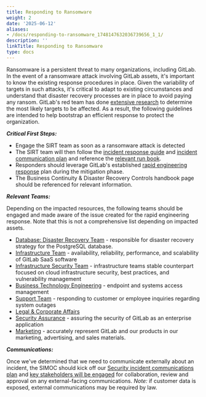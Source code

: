 ```yaml
---
title: Responding to Ransomware
weight: 2
date: '2025-06-12'
aliases:
- /docs/responding-to-ransomware_1748147632036739656_1_1/
description: ''
linkTitle: Responding to Ransomware
type: docs
---
```


Ransomware is a persistent threat to many organizations, including GitLab.  In the event of a ransomware attack involving GitLab assets, it's important to know the existing response procedures in place.  Given the variability of targets in such attacks, it's critical to adapt to existing circumstances and understand that disaster recovery processes are in place to avoid paying any ransom.  GitLab's red team has done [extensive research](https://gitlab.com/gitlab-com/gl-security/security-operations/gl-redteam/red-team-operations/-/issues/118) to determine the most likely targets to be affected.  As a result, the following guidelines are intended to help bootstrap an efficient response to protect the organization.

***Critical First Steps:***

- Engage the SIRT team as soon as a ransomware attack is detected
- The SIRT team will then follow the [incident response guide](/handbook/security/security-operations/sirt/sec-incident-response/) and [incident communication plan](/handbook/security/security-operations/sirt/security-incident-communication-plan/) and reference the [relevant run book](https://gitlab.com/gitlab-com/gl-security/runbooks/-/blob/master/sirt/infrastructure/ransomware-attack.md).
- Responders should leverage GitLab's established [rapid engineering response](/handbook/engineering/workflow/#rapid-engineering-response) plan during the mitigation phase.
- The Business Continuity & Disaster Recovery Controls handbook page should be referenced for relevant information.

***Relevant Teams:***

Depending on the impacted resources, the following teams should be engaged and made aware of the issue created for the rapid engineering response.  Note that this is not a comprehensive list depending on impacted assets.

- [Database: Disaster Recovery Team](/handbook/engineering/infrastructure/database/disaster-recovery/) - responsible for disaster recovery strategy for the PostgreSQL database.
- [Infrastructure Team](/handbook/engineering/infrastructure/#teams) - availability, reliability, performance, and scalability of GitLab SaaS software
- [Infrastructure Security Team](/handbook/security/product-security/infrastructure-security/) - infrastructure teams stable counterpart focused on cloud infrastructure security, best practices, and vulnerability management
- [Business Technology Engineering](/handbook/business-technology/) - endpoint and systems access management
- [Support Team](https://about.gitlab.com/support/) - responding to customer or employee inquiries regarding system outages
- [Legal & Corporate Affairs](/handbook/legal/)
- [Security Assurance](/handbook/security/security-assurance/) - assuring the security of GitLab as an enterprise application
- [Marketing](/handbook/marketing/emergency-response/) - accurately represent GitLab and our products in our marketing, advertising, and sales materials.

***Communications:***

Once we've determined that we need to communicate externally about an incident, the SIMOC should kick off our [Security incident communications plan](/handbook/security/security-operations/sirt/security-incident-communication-plan/#communicating-externally) and [key stakeholders will be engaged](/handbook/security/security-operations/sirt/security-incident-communication-plan/#designated-key-approvers) for collaboration, review and approval on any external-facing communications.  *Note:* if customer data is exposed, external communications may be required by law.
